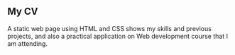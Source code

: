 ## My CV 

A static web page using HTML and CSS shows my skills and previous projects, and also a practical application on Web development course that I am attending. 